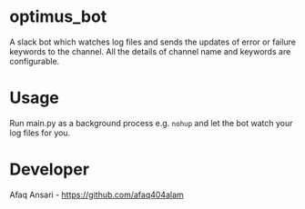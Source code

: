 # optimus_bot
A slack bot which watches log files and sends the updates of error or failure keywords to the channel. All the details of channel name and
keywords are configurable.

# Usage
Run main.py as a background process e.g. `nohup` and let the bot watch your log files for you.

# Developer
Afaq Ansari - https://github.com/afaq404alam
